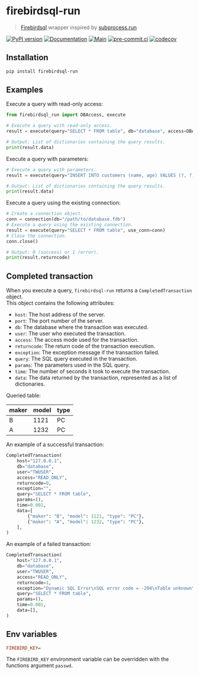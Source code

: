# firebirdsql-run

> [Firebirdsql](https://github.com/nakagami/pyfirebirdsql/) wrapper inspired by [subprocess.run](https://docs.python.org/3/library/subprocess.html#subprocess.run)

[![PyPI version](https://img.shields.io/pypi/v/firebirdsql-run)](https://pypi.org/project/firebirdsql-run)
[![Documentation](https://img.shields.io/badge/docs-github-blue.svg)](https://deadnews.github.io/firebirdsql-run)
[![Main](https://github.com/DeadNews/firebirdsql-run/actions/workflows/main.yml/badge.svg)](https://github.com/DeadNews/firebirdsql-run/actions/workflows/main.yml)
[![pre-commit.ci](https://results.pre-commit.ci/badge/github/DeadNews/firebirdsql-run/main.svg)](https://results.pre-commit.ci/latest/github/DeadNews/firebirdsql-run/main)
[![codecov](https://codecov.io/gh/DeadNews/firebirdsql-run/branch/main/graph/badge.svg?token=OCZDZIYPMC)](https://codecov.io/gh/DeadNews/firebirdsql-run)

## Installation

```sh
pip install firebirdsql-run
```

## Examples

Execute a query with read-only access:

```py
from firebirdsql_run import DBAccess, execute

# Execute a query with read-only access.
result = execute(query="SELECT * FROM table", db="database", access=DBAccess.READ_ONLY)

# Output: List of dictionaries containing the query results.
print(result.data)
```

Execute a query with parameters:

```py
# Execute a query with parameters.
result = execute(query="INSERT INTO customers (name, age) VALUES (?, ?)", params=("John", 25))

# Output: List of dictionaries containing the query results.
print(result.data)
```

Execute a query using the existing connection:

```py
# Create a connection object.
conn = connection(db="/path/to/database.fdb")
# Execute a query using the existing connection.
result = execute(query="SELECT * FROM table", use_conn=conn)
# Close the connection.
conn.close()

# Output: 0 (success) or 1 (error).
print(result.returncode)
```

## Completed transaction

When you execute a query, `firebirdsql-run` returns a `CompletedTransaction` object. \
This object contains the following attributes:

- `host`: The host address of the server.
- `port`: The port number of the server.
- `db`: The database where the transaction was executed.
- `user`: The user who executed the transaction.
- `access`: The access mode used for the transaction.
- `returncode`: The return code of the transaction execution.
- `exception`: The exception message if the transaction failed.
- `query`: The SQL query executed in the transaction.
- `params`: The parameters used in the SQL query.
- `time`: The number of seconds it took to execute the transaction.
- `data`: The data returned by the transaction, represented as a list of dictionaries.

Queried table:

| maker | model | type |
| ----- | ----- | ---- |
| B     | 1121  | PC   |
| A     | 1232  | PC   |

An example of a successful transaction:

```py
CompletedTransaction(
    host="127.0.0.1",
    db="database",
    user="TWUSER",
    access="READ_ONLY",
    returncode=0,
    exception="",
    query="SELECT * FROM table",
    params=(),
    time=0.001,
    data=[
        {"maker": "B", "model": 1121, "type": "PC"},
        {"maker": "A", "model": 1232, "type": "PC"},
    ],
)
```

An example of a failed transaction:

```py
CompletedTransaction(
    host="127.0.0.1",
    db="database",
    user="TWUSER",
    access="READ_ONLY",
    returncode=1,
    exception="Dynamic SQL Error\nSQL error code = -204\nTable unknown\ntable\nAt line 1, column 15\n",
    query="SELECT * FROM table",
    params=(),
    time=0.001,
    data=[],
)
```

## Env variables

```ini
FIREBIRD_KEY=
```

The `FIREBIRD_KEY` environment variable can be overridden with the functions argument `passwd`.

